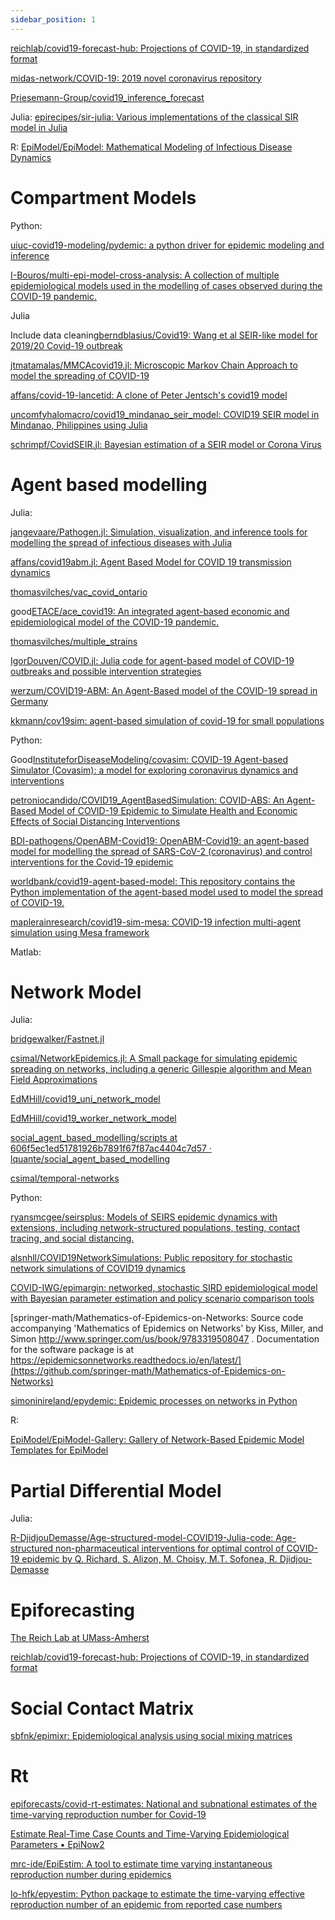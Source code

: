 ```yaml
---
sidebar_position: 1
---
```


[reichlab/covid19-forecast-hub: Projections of COVID-19, in standardized format](https://github.com/reichlab/covid19-forecast-hub)

[midas-network/COVID-19: 2019 novel coronavirus repository](https://github.com/midas-network/COVID-19)

[Priesemann-Group/covid19_inference_forecast](https://github.com/Priesemann-Group/covid19_inference_forecast)

Julia: [epirecipes/sir-julia: Various implementations of the classical SIR model in Julia](https://github.com/epirecipes/sir-julia)

R: [EpiModel/EpiModel: Mathematical Modeling of Infectious Disease Dynamics](https://github.com/EpiModel/EpiModel)
# Compartment Models
Python:

[uiuc-covid19-modeling/pydemic: a python driver for epidemic modeling and inference](https://github.com/uiuc-covid19-modeling/pydemic)

[I-Bouros/multi-epi-model-cross-analysis: A collection of multiple epidemiological models used in the modelling of cases observed during the COVID-19 pandemic.](https://github.com/I-Bouros/multi-epi-model-cross-analysis)


Julia

Include data cleaning[berndblasius/Covid19: Wang et al SEIR-like model for 2019/20 Covid-19 outbreak](https://github.com/berndblasius/Covid19)

[jtmatamalas/MMCAcovid19.jl: Microscopic Markov Chain Approach to model the spreading of COVID-19](https://github.com/jtmatamalas/MMCAcovid19.jl)


[affans/covid-19-lancetid: A clone of Peter Jentsch's covid19 model](https://github.com/affans/covid-19-lancetid)

[uncomfyhalomacro/covid19_mindanao_seir_model: COVID19 SEIR model in Mindanao, Philippines using Julia](https://github.com/uncomfyhalomacro/covid19_mindanao_seir_model)

[schrimpf/CovidSEIR.jl: Bayesian estimation of a SEIR model or Corona Virus](https://github.com/schrimpf/CovidSEIR.jl)

# Agent based modelling
Julia:

[jangevaare/Pathogen.jl: Simulation, visualization, and inference tools for modelling the spread of infectious diseases with Julia](https://github.com/jangevaare/Pathogen.jl)

[affans/covid19abm.jl: Agent Based Model for COVID 19 transmission dynamics](https://github.com/affans/covid19abm.jl)

[thomasvilches/vac_covid_ontario](https://github.com/thomasvilches/vac_covid_ontario)


good[ETACE/ace_covid19: An integrated agent-based economic and epidemiological model of the COVID-19 pandemic.](https://github.com/ETACE/ace_covid19)

[thomasvilches/multiple_strains](https://github.com/thomasvilches/multiple_strains)

[IgorDouven/COVID.jl: Julia code for agent-based model of COVID-19 outbreaks and possible intervention strategies](https://github.com/IgorDouven/COVID.jl)

[werzum/COVID19-ABM: An Agent-Based model of the COVID-19 spread in Germany](https://github.com/werzum/COVID19-ABM)

[kkmann/cov19sim: agent-based simulation of covid-19 for small populations](https://github.com/kkmann/cov19sim)

Python:

Good[InstituteforDiseaseModeling/covasim: COVID-19 Agent-based Simulator (Covasim): a model for exploring coronavirus dynamics and interventions](https://github.com/InstituteforDiseaseModeling/covasim)

[petroniocandido/COVID19_AgentBasedSimulation: COVID-ABS: An Agent-Based Model of COVID-19 Epidemic to Simulate Health and Economic Effects of Social Distancing Interventions](https://github.com/petroniocandido/COVID19_AgentBasedSimulation)

[BDI-pathogens/OpenABM-Covid19: OpenABM-Covid19: an agent-based model for modelling the spread of SARS-CoV-2 (coronavirus) and control interventions for the Covid-19 epidemic](https://github.com/BDI-pathogens/OpenABM-Covid19)

[worldbank/covid19-agent-based-model: This repository contains the Python implementation of the agent-based model used to model the spread of COVID-19.](https://github.com/worldbank/covid19-agent-based-model)

[maplerainresearch/covid19-sim-mesa: COVID-19 infection multi-agent simulation using Mesa framework](https://github.com/maplerainresearch/covid19-sim-mesa)

Matlab:



# Network Model
Julia:

[bridgewalker/Fastnet.jl](https://github.com/bridgewalker/Fastnet.jl)

[csimal/NetworkEpidemics.jl: A Small package for simulating epidemic spreading on networks, including a generic Gillespie algorithm and Mean Field Approximations](https://github.com/csimal/NetworkEpidemics.jl)

[EdMHill/covid19_uni_network_model](https://github.com/EdMHill/covid19_uni_network_model)

[EdMHill/covid19_worker_network_model](https://github.com/EdMHill/covid19_worker_network_model)

[social_agent_based_modelling/scripts at 606f5ec1ed51781926b7891f67f87ac4404c7d57 · lquante/social_agent_based_modelling](https://github.com/lquante/social_agent_based_modelling/tree/606f5ec1ed51781926b7891f67f87ac4404c7d57/scripts)

[csimal/temporal-networks](https://github.com/csimal/temporal-networks)



Python:

[ryansmcgee/seirsplus: Models of SEIRS epidemic dynamics with extensions, including network-structured populations, testing, contact tracing, and social distancing.](https://github.com/ryansmcgee/seirsplus)

[alsnhll/COVID19NetworkSimulations: Public repository for stochastic network simulations of COVID19 dynamics](https://github.com/alsnhll/COVID19NetworkSimulations)

[COVID-IWG/epimargin: networked, stochastic SIRD epidemiological model with Bayesian parameter estimation and policy scenario comparison tools](https://github.com/COVID-IWG/epimargin)

[springer-math/Mathematics-of-Epidemics-on-Networks: Source code accompanying 'Mathematics of Epidemics on Networks' by Kiss, Miller, and Simon http://www.springer.com/us/book/9783319508047 . Documentation for the software package is at https://epidemicsonnetworks.readthedocs.io/en/latest/](https://github.com/springer-math/Mathematics-of-Epidemics-on-Networks)

[simoninireland/epydemic: Epidemic processes on networks in Python](https://github.com/simoninireland/epydemic)

R:

[EpiModel/EpiModel-Gallery: Gallery of Network-Based Epidemic Model Templates for EpiModel](https://github.com/EpiModel/EpiModel-Gallery)

# Partial Differential Model

Julia:

[R-DjidjouDemasse/Age-structured-model-COVID19-Julia-code: Age-structured non-pharmaceutical interventions for optimal control of COVID-19 epidemic by Q. Richard, S. Alizon, M. Choisy, M.T. Sofonea, R. Djidjou-Demasse](https://github.com/R-DjidjouDemasse/Age-structured-model-COVID19-Julia-code)


# Epiforecasting
[The Reich Lab at UMass-Amherst](https://github.com/reichlab)

[reichlab/covid19-forecast-hub: Projections of COVID-19, in standardized format](https://github.com/reichlab/covid19-forecast-hub)
# Social Contact Matrix
[sbfnk/epimixr: Epidemiological analysis using social mixing matrices](https://github.com/sbfnk/epimixr)

# Rt

[epiforecasts/covid-rt-estimates: National and subnational estimates of the time-varying reproduction number for Covid-19](https://github.com/epiforecasts/covid-rt-estimates)

[Estimate Real-Time Case Counts and Time-Varying Epidemiological Parameters • EpiNow2](https://epiforecasts.io/EpiNow2/)

[mrc-ide/EpiEstim: A tool to estimate time varying instantaneous reproduction number during epidemics](https://github.com/mrc-ide/EpiEstim)

[lo-hfk/epyestim: Python package to estimate the time-varying effective reproduction number of an epidemic from reported case numbers](https://github.com/lo-hfk/epyestim)